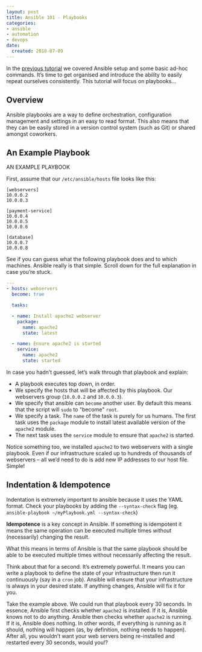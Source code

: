 ```yaml
---
layout: post
title: Ansible 101 - Playbooks
categories:
- ansible
- automation
- devops
date:
  created: 2018-07-09
---
```


In the [previous tutorial](ansible-101-basics.md) we covered Ansible setup and some basic ad-hoc commands. It’s time to get organised and introduce the ability to easily repeat ourselves consistently. This tutorial will focus on playbooks...

<!-- more -->

## Overview

Ansible playbooks are a way to define orchestration, configuration management and settings in an easy to read format. This also means that they can be easily stored in a version control system (such as Git) or shared amongst coworkers.

## An Example Playbook
AN EXAMPLE PLAYBOOK

First, assume that our `/etc/ansible/hosts` file looks like this:

```
[webservers]
10.0.0.2
10.0.0.3

[payment-service]
10.0.0.4
10.0.0.5
10.0.0.6

[database]
10.0.0.7
10.0.0.8
```
See if you can guess what the following playbook does and to which machines. Ansible really is that simple. Scroll down for the full explanation in case you’re stuck.

```yaml
---
- hosts: webservers
  become: true

  tasks:

  - name: Install apache2 webserver
    package:
      name: apache2
      state: latest

  - name: Ensure apache2 is started
    service:
      name: apache2
      state: started
```

In case you hadn’t guessed, let’s walk through that playbook and explain:

- A playbook executes top down, in order.
- We specify the hosts that will be affected by this playbook. Our webservers group (`10.0.0.2` and `10.0.0.3`).
- We specify that ansible can `become` another user. By default this means that the script will `sudo` to "become" `root`.
- We specify a task. The `name` of the task is purely for us humans. The first task uses the `package` module to install latest available version of the `apache2` module.
- The next task uses the `service` module to ensure that `apache2` is started.

Notice something too, we installed `apache2` to two webservers with a single playbook. Even if our infrastructure scaled up to hundreds of thousands of webservers – all we’d need to do is add new IP addresses to our host file. Simple!

## Indentation & Idempotence

Indentation is extremely important to ansible because it uses the YAML format. Check your playbooks by adding the `--syntax-check` flag (eg. `ansible-playbook ~/myPlaybook.yml --syntax-check`)

**Idempotence** is a key concept in Ansible. If something is idempotent it means the same operation can be executed multiple times without (necessarily) changing the result.

What this means in terms of Ansible is that the same playbook should be able to be executed multiple times without necessarily affecting the result.

Think about that for a second. It’s extremely powerful. It means you can write a playbook to define the state of your infrastructure then run it continuously (say in a `cron` job). Ansible will ensure that your infrastructure is always in your desired state. If anything changes, Ansible will fix it for you.

Take the example above. We could run that playbook every 30 seconds. In essence, Ansible first checks whether `apache2` is installed. If it is, Ansible knows not to do anything. Ansible then checks whether `apache2` is running. If it is, Ansible does nothing. In other words, if everything is running as it should, nothing will happen (as, by definition, nothing needs to happen). After all, you wouldn’t want your web servers being re-installed and restarted every 30 seconds, would you!?